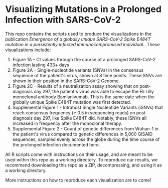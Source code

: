 # Visualizing Mutations in a Prolonged Infection with SARS-CoV-2

This repo contains the scripts used to produce the visualizations in the publication _Emergence of a globally unique SARS-CoV-2 Spike E484T mutation in a persistently infected immunocompromised individual._. These visualizations include:
1. Figure 1A - Ct values through the course of a prolonged SARS-CoV-2 infection lasting 433+ days
2. Figure 2A - Single-nucleotide variants (SNVs) in the consensus sequence of the patient's virus, shown at 8 time points. These SNVs are shown in their position in the SARS-CoV-2 Genome.
3. Figure 2C - Results of a neutralization assay showing that on post-diagnosis day 297, the patient's virus was able to escape the Eli Lilly monoclonal antibody Bamlanivumab. This is the same date when the globally unique Spike E484T mutation was first detected.
4. Supplemental Figure 1 - Intrahost Single Nucleotide Variants (iSNVs) that reach consensus frequency (≥ 0.5 in sequencing reads) on post-diagnosis day 297, like Spike E484T did. Notably, these iSNVs all increased in frequency after the monoclonal therapy.
5. Supplemental Figure 2 - Count of genetic differences from Wuhan-1 in the patient's virus compared to genetic differences in 5,000 GISAID sequences, sampled evenly across the globe during the time course of the prolonged infection documented here.

All R scripts come with instructions on their usage, and are meant to be used within this repo as a working directory. To reproduce our results, we recommend downloading this repo as a ZIP, decompressing, and using it as a working directory.

More instructions on how to reproduce each visualization are to come!
